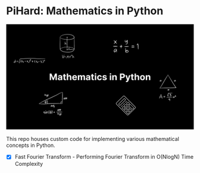 # PiHard: Mathematics in Python

![Mathematics in Python](https://github.com/PragyanSubedi/MathInPython/blob/main/assets/cover.png)

This repo houses custom code for implementing various mathematical concepts in Python.

- [x] Fast Fourier Transform - Performing Fourier Transform in O(NlogN) Time Complexity
